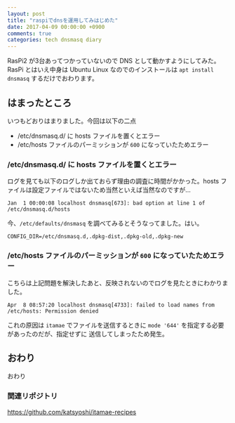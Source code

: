 ```yaml
---
layout: post
title: "raspiでdnsを運用してみはじめた"
date: 2017-04-09 00:00:00 +0900
comments: true
categories: tech dnsmasq diary
---
```


RasPi2 が3台あってつかっていないので DNS として動かすようにしてみた。
RasPi とはいえ中身は Ubuntu Linux なのでのインストールは `apt install dnsmasq` するだけでおわります。

## はまったところ

いつもどおりはまりました。今回は以下の二点

- /etc/dnsmasq.d/ に hosts ファイルを置くとエラー
- /etc/hosts ファイルのパーミッションが `600` になっていたためエラー


### /etc/dnsmasq.d/ に hosts ファイルを置くとエラー
ログを見ても以下のログしか出ておらず理由の調査に時間がかかった。hosts ファイルは設定ファイルではないため当然といえば当然なのですが…

```
Jan  1 00:00:08 localhost dnsmasq[673]: bad option at line 1 of /etc/dnsmasq.d/hosts
```

今、`/etc/defaults/dnsmasq` を調べてみるとそうなってました。はい。

```
CONFIG_DIR=/etc/dnsmasq.d,.dpkg-dist,.dpkg-old,.dpkg-new
```

### /etc/hosts ファイルのパーミッションが `600` になっていたためエラー
こちらは上記問題を解決したあと、反映されないのでログを見たときにわかりました。

```
Apr  8 08:57:20 localhost dnsmasq[4733]: failed to load names from /etc/hosts: Permission denied
```

これの原因は `itamae` でファイルを送信するときに `mode '644'` を指定する必要があったのだが、指定せずに
送信してしまったため発生。

## おわり
おわり

### 関連リポジトリ
https://github.com/katsyoshi/itamae-recipes
